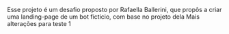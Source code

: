 Esse projeto é um desafio proposto por Rafaella Ballerini, que propôs a criar uma landing-page de um bot ficticio, com base no projeto dela
Mais alterações para teste 1 